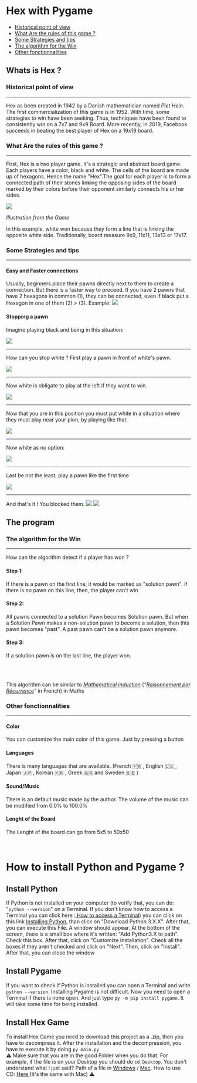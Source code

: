 # Hex with Pygame

- [Historical point of view](#historical-point-of-view)
- [What Are the rules of this game ?](#what-are-the-rules-of-this-game--)
- [Some Strategies and tips](#some-strategies-and-tips)
- [The algorithm for the Win](#the-algorithm-for-the-win)
- [Other fonctionnalities](#other-fonctionnalities)

## Whats is Hex ?
### Historical point of view
-----
Hex as been created in 1942 by a Danish mathematician named _Piet Hein_. The first commercialization of this game is in 1952. With time, some strategies to win have been seeking. Thus, techniques have been found to consistently win on a 7x7 and 9x9 Board. More recently, in 2019, Facebook succeeds in beating the best player of Hex on a 19x19 board.
### What Are the rules of this game ?
---
First, Hex is a two player game. It's a strategic and abstract board game. Each players have a color, black and white. The cells of the board are made up of hexagons. Hence the name "Hex".The goal for each player is to form a connected path of their stones linking the opposing sides of the board marked by their colors before their opponent similarly connects his or her sides.

<img src="Icon/Image.png"/>

_Illustration from the Game_

In this example, white won because they form a line that is linking the opposite white side. Traditionally, board measure 9x9, 11x11, 13x13 or 17x17. 

### Some Strategies and tips
---
#### **Easy and Faster connections**
Usually, beginners place their pawns directly next to them to create a connection. But there is a faster way to proceed. If you have 2 pawns that have 2 hexagons in common (1), they can be connected, even if black put a Hexagon in one of them (2) > (3). Example:
<img src="Icon/Image2.png"/>

#### **Stopping a pawn**

Imagine playing black and being in this situation:

<img src="Icon/Image3.png"/>

---

How can you stop white ?
First play a pawn in front of white's pawn.

<img src="Icon/Image4.png"/>

---

Now white is obligate to play at the left if they want to win.

<img src="Icon/Image5.png"/>

----
Now that you are in this position you must put white in a situation where they must play near your pion, by playing like that:

<img src="Icon/Image6.png"/>

---
Now white as no option:

<img src="Icon/Image7.png"/>

---
Last be not the least, play a pawn like the first time

<img src="Icon/Image8.png"/>

---
And that's it ! You blocked them.
<img src="Icon/Image9.png"/>
<img src="Icon/Image10.png"/>

## The program
### The algorithm for the Win
---
How can the algorithm detect if a player has won ?

#### **Step 1:**
If there is a pawn on the first line, it would be marked as "solution pawn".
If there is no pawn on this line, then, the player can't win

#### **Step 2:**
All pawns connected to a solution Pawn becomes Solution pawn. But when a Solution Pawn makes a non-solution pawn to become a solution, then this pawn becomes "past". A past pawn can't be a solution pawn anymore.

#### **Step 3:**
If a solution pawn is on the last line, the player won.

</br>
</br>

This  algorithm can be similar to <a href="https://en.wikipedia.org/wiki/Mathematical_induction">_Mathematical induction_</a> (_"<a href="https://en.wikipedia.org/wiki/Mathematical_induction">Raisonnement par Récurrence</a>"_ in French) in Maths

### Other fonctionnalities
---
#### **Color**
You can customize the main color of this game. Just by pressing a button
#### **Languages**
There is many languages that are available. (French 🇫🇷 , English 🇺🇸 , Japan 🇯🇵 , Korean 🇰🇷 , Greek 🇬🇷  and Sweden 🇸🇪 )
#### **Sound/Music**
There is an default music made by the author. The volume of the music can be modified from 0.0% to 100.0%
#### **Lenght of the Board**
The Lenght of the board can go from 5x5 to 50x50

<br/>

# How to install Python and Pygame ?

## Install Python 
If Python is not installed on your computer (to verify that, you can do: "```python --version```" on a Terminal. If you don't know how to access a Terminal you can click here :<a href="https://www.ionos.com/help/email/troubleshooting-mail-basicmail-business/access-the-command-prompt-or-terminal/"> How to access a Terminal</a>) you can click on this link <a href="https://www.python.org/downloads/">Installing Python</a>, than click on "Download Python 3.X.X". After that, you can execute this File. A window should appear. At the bottom of the screen, there is a small box where it's written: "Add Python3.X to path". Check this box. After that, click on "Customize Installation". Check all the boxes if they aren't checked and click on "Next". Then, click on "Install". After that, you can close the window

## Install Pygame
If you want to check if Python is installed you can open a Terminal and write ```python --version```. Installing Pygame is not difficult. Now you need to open a Terminal if there is none open. And just type ```py -m pip install pygame```. It will take some time for being installed.

## Install Hex Game
To install Hex Game you need to download this project as a .zip, then you have to decompress it. After the installation and the decompression, you have to execute it by doing ```py main.py``` </br>
**⚠️** Make sure that you are in the good Folder when you do that. For example, if the file is on your Desktop you should do ```cd Desktop```. You don't understand what I just said? Path of a file in <a href="https://www.sony.com/electronics/support/articles/00015251">Windows</a> / <a href="https://www.switchingtomac.com/tutorials/osx/5-ways-to-reveal-the-path-of-a-file-on-macos/">Mac</a>. How to use CD: <a href="https://www.techwalla.com/articles/how-to-use-quotcdquot-command-in-command-prompt-window"> Here </a>(It's the same with Mac) **⚠️**
